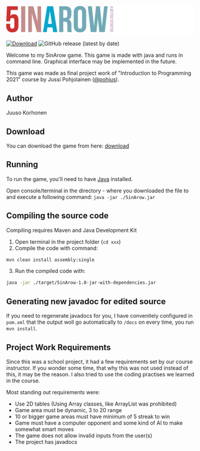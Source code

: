 ![Logo](assets/logo.svg)

[![Download](https://img.shields.io/badge/-Download-green?style=for-the-badge)](https://github.com/korhox/5inArow/releases/latest/download/5inArow.jar) 
![GitHub release (latest by date)](https://img.shields.io/github/v/release/korhox/5inarow?color=blue&style=for-the-badge)

Welcome to my 5inArow game. This game is made with java and runs in command line. Graphical interface may be implemented in the future.

This game was made as final project work of "Introduction to Programming 2021" course by Jussi Pohjolainen ([@pohjus](https://github.com/pohjus)).

## Author
Juuso Korhonen

## Download
You can download the game from here: [download](https://github.com/korhox/5inArow/releases/latest/download/5inArow.jar)

## Running
To run the game, you'll need to have [Java](https://www.oracle.com/java/technologies/downloads/) installed.

Open console/terminal in the directory - where you downloaded the file to and execute a following command:
```java -jar ./5inArow.jar```

## Compiling the source code
Compiling requires Maven and Java Development Kit
1. Open terminal in the project folder (`cd xxx`)
2. Compile the code with command:
```bash
mvn clean install assembly:single
```
3. Run the compiled code with:
```bash
java -jar ./target/5inArow-1.0-jar-with-dependencies.jar
```

## Generating new javadoc for edited source
If you need to regenerate javadocs for you, I have convenitely configured in `pom.xml`
that the output woll go automatically to `/docs` on every time, you run `mvn install`.

## Project Work Requirements
Since this was a school project, it had a few requirements set by our course instructor. If you wonder some time, that why this was not used instead of this, it may be the reason. I also tried to use the coding practises we learned in the course.

Most standing out requirements were:
- Use 2D tables (Using Array classes, like ArrayList was prohibited)
- Game area must be dynamic, 3 to 20 range
- 10 or bigger game areas must have minimum of 5 streak to win
- Game must have a computer opponent and some kind of AI to make somewhat smart moves
- The game does not allow invalid inputs from the user(s)
- The project has javadocs